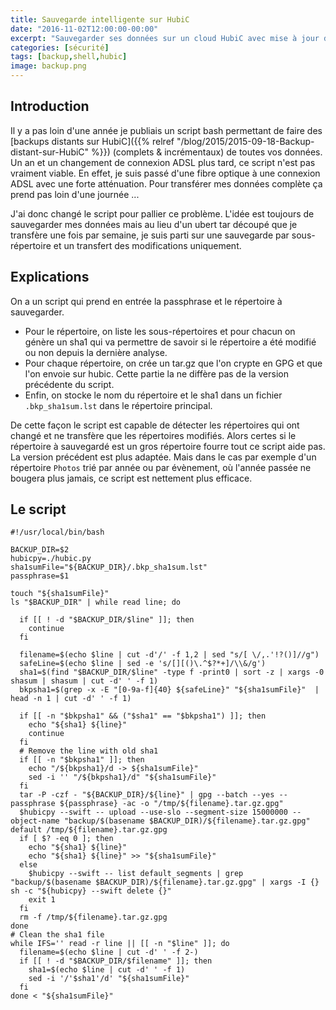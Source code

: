 ```yaml
---
title: Sauvegarde intelligente sur HubiC
date: "2016-11-02T12:00:00-00:00"
excerpt: "Sauvegarder ses données sur un cloud HubiC avec mise à jour des modifications"
categories: [sécurité]
tags: [backup,shell,hubic]
image: backup.png
---
```


## Introduction
Il y a pas loin d'une année je publiais un script bash permettant de faire des [backups distants sur HubiC]({{% relref "/blog/2015/2015-09-18-Backup-distant-sur-HubiC" %}}) (complets & incrémentaux) de toutes vos données. Un an et un changement de connexion ADSL plus tard, ce script n'est pas vraiment viable. En effet, je suis passé d'une fibre optique à une connexion ADSL avec une forte atténuation. Pour transférer mes données complète ça prend pas loin d'une journée ...

J'ai donc changé le script pour pallier ce problème. L'idée est toujours de sauvegarder mes données mais au lieu d'un ubert tar découpé que je transfère une fois par semaine, je suis parti sur une sauvegarde par sous-répertoire et un transfert des modifications uniquement.

## Explications
On a un script qui prend en entrée la passphrase et le répertoire à sauvegarder.

* Pour le répertoire, on liste les sous-répertoires et pour chacun on génère un sha1 qui va permettre de savoir si le répertoire a été modifié ou non depuis la dernière analyse. 
* Pour chaque répertoire, on crée un tar.gz que l'on crypte en GPG et que l'on envoie sur hubic. Cette partie la ne diffère pas de la version précédente du script.
* Enfin, on stocke le nom du répertoire et le sha1 dans un fichier `.bkp_sha1sum.lst` dans le répertoire principal.

De cette façon le script est capable de détecter les répertoires qui ont changé et ne transfère que les répertoires modifiés. Alors certes si le répertoire à sauvegardé est un gros répertoire fourre tout ce script aide pas. La version précédent est plus adaptée. Mais dans le cas par exemple d'un répertoire `Photos` trié par année ou par évènement, où l'année passée ne bougera plus jamais, ce script est nettement plus efficace.

## Le script
``` shell
#!/usr/local/bin/bash

BACKUP_DIR=$2
hubicpy=./hubic.py
sha1sumFile="${BACKUP_DIR}/.bkp_sha1sum.lst"
passphrase=$1

touch "${sha1sumFile}"
ls "$BACKUP_DIR" | while read line; do

  if [[ ! -d "$BACKUP_DIR/$line" ]]; then
    continue
  fi

  filename=$(echo $line | cut -d'/' -f 1,2 | sed "s/[ \/,.'!?()]//g")
  safeLine=$(echo $line | sed -e 's/[][()\.^$?*+]/\\&/g')
  sha1=$(find "$BACKUP_DIR/$line" -type f -print0 | sort -z | xargs -0 shasum | shasum | cut -d' ' -f 1)
  bkpsha1=$(grep -x -E "[0-9a-f]{40} ${safeLine}" "${sha1sumFile}"  | head -n 1 | cut -d' ' -f 1)
  
  if [[ -n "$bkpsha1" && ("$sha1" == "$bkpsha1") ]]; then
    echo "${sha1} ${line}"
    continue
  fi
  # Remove the line with old sha1
  if [[ -n "$bkpsha1" ]]; then
    echo "/${bkpsha1}/d -> ${sha1sumFile}"
    sed -i '' "/${bkpsha1}/d" "${sha1sumFile}"
  fi
  tar -P -czf - "${BACKUP_DIR}/${line}" | gpg --batch --yes --passphrase ${passphrase} -ac -o "/tmp/${filename}.tar.gz.gpg"
  $hubicpy --swift -- upload --use-slo --segment-size 15000000 --object-name "backup/$(basename $BACKUP_DIR)/${filename}.tar.gz.gpg" default /tmp/${filename}.tar.gz.gpg
  if [ $? -eq 0 ]; then
    echo "${sha1} ${line}"
    echo "${sha1} ${line}" >> "${sha1sumFile}"
  else
    $hubicpy --swift -- list default_segments | grep "backup/$(basename $BACKUP_DIR)/${filename}.tar.gz.gpg" | xargs -I {} sh -c "${hubicpy} --swift delete {}"
    exit 1
  fi
  rm -f /tmp/${filename}.tar.gz.gpg
done
# Clean the sha1 file
while IFS='' read -r line || [[ -n "$line" ]]; do
  filename=$(echo $line | cut -d' ' -f 2-)
  if [[ ! -d "$BACKUP_DIR/$filename" ]]; then
    sha1=$(echo $line | cut -d' ' -f 1)
    sed -i '/'$sha1'/d' "${sha1sumFile}"
  fi
done < "${sha1sumFile}"
```
